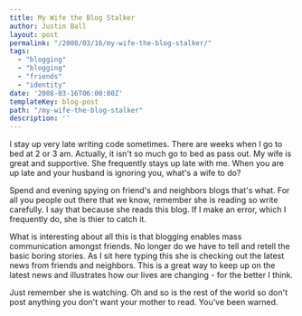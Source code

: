 ```yaml
---
title: My Wife the Blog Stalker
author: Justin Ball
layout: post
permalink: "/2008/03/16/my-wife-the-blog-stalker/"
tags:
  - "blogging"
  - "blogging"
  - "friends"
  - "identity"
date: '2008-03-16T06:00:00Z'
templateKey: blog-post
path: "/my-wife-the-blog-stalker"
description: ''
---
```


I stay up very late writing code sometimes. There are weeks when I go to bed at 2 or 3 am. Actually, it isn't so much go to bed as pass out. My wife is great and supportive. She frequently stays up late with me. When you are up late and your husband is ignoring you, what's a wife to do?

Spend and evening spying on friend's and neighbors blogs that's what. For all you people out there that we know, remember she is reading so write carefully. I say that because she reads this blog. If I make an error, which I frequently do, she is thier to catch it.

What is interesting about all this is that blogging enables mass communication amongst friends. No longer do we have to tell and retell the basic boring stories. As I sit here typing this she is checking out the latest news from friends and neighbors. This is a great way to keep up on the latest news and illustrates how our lives are changing - for the better I think.

Just remember she is watching. Oh and so is the rest of the world so don't post anything you don't want your mother to read. You've been warned.
